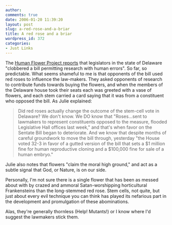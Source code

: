 ```yaml
---
author:
comments: true
date: 2006-01-20 11:39:20
layout: post
slug: a-red-rose-and-a-briar
title: A red rose and a briar
wordpress_id: 372
categories:
- Just Links
---
```


The [Human Flower Project reports](http://www.humanflowerproject.com/index.php/weblog/roses_sway_the_deleware_state_house/) that legislators in the state of Delaware "clobbered a bill permitting research with human errors". So far, so predictable. What seems shameful to me is that opponents of the bill used red roses to influence the law-makers. They asked opponents of research to contribute funds towards buying the flowers, and when the members of the Delaware house took their seats each was greeted with a vase of flowers, and each stem carried a card saying that it was from a constituent who opposed the bill. As Julie explained:


> Did red roses actually change the outcome of the stem-cell vote in Delaware? We don't know. We DO know that "Roses...sent to lawmakers to represent constituents opposed to the measure, flooded Legislative Hall offices last week," and that's when favor on the Sentate Bill began to deteriorate. And we know that despite months of careful groundwork to move the bill through, yesterday "the House voted 32-3 in favor of a gutted version of the bill that sets a $1 million fine for human reproductive cloning and a $100,000 fine for sale of a human embryo."

Julie also notes that flowers "claim the moral high ground," and act as a subtle signal that God, or Nature, is on our side.

Personally, I'm not sure there is a single flower that has been as messed about with by crazed and ammoral Satan-worshipping horticultural Frankensteins than the long-stemmed red rose. Stem cells, not quite, but just about every evil technique you can think has played its nefarious part in the development and promulgation of these abominations.

Alas, they're generally thornless (Help! Mutants!) or I know where I'd suggest the lawmakers stick them.
